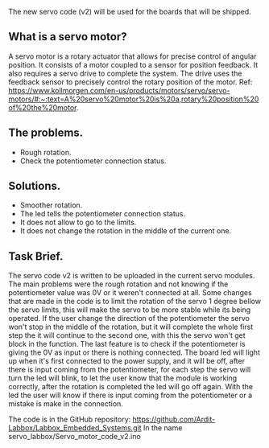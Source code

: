 The new servo code (v2) will be used for the boards that will be shipped.

## What is a servo motor?
A servo motor is a rotary actuator that allows for precise control of angular position. It consists of a motor coupled to a sensor for position feedback. It also requires a servo drive to complete the system. The drive uses the feedback sensor to precisely control the rotary position of the motor.
Ref: https://www.kollmorgen.com/en-us/products/motors/servo/servo-motors/#:~:text=A%20servo%20motor%20is%20a,rotary%20position%20of%20the%20motor. 

## The problems.

- Rough rotation.
- Check the potentiometer connection status.

## Solutions.

- Smoother rotation.
- The led tells the potentiometer connection status.
- It does not allow to go to the limits.
- It does not change the rotation in the middle of the current one. 

## Task Brief.

The servo code v2 is written to be uploaded in the current servo modules.
The main problems were the rough rotation and not knowing if the potentiometer value was 0V or it weren't connected at all.
Some changes that are made in the code is to limit the rotation of the servo 1 degree bellow the servo limits, this will make the servo to be more stable while its being operated.
If the user change the direction of the potentiometer the servo won't stop in the middle of the rotation, but it will complete the whole first step the it will continue to the second one, with this the servo won't get block in the function.
The last feature is to check if the potentiometer is giving the 0V as input or there is nothing connected. The board led will light up when it's first connected to the power supply, and it will be off, after there is input coming from the potentiometer, for each step the servo will turn the led will blink, to let the user know that the module is working correctly, after the rotation is completed the led will go off again. With the led the user will know if there is input coming from the potentiometer or a mistake is make in the connection.

The code is in the GitHub repository: https://github.com/Ardit-Labbox/Labbox_Embedded_Systems.git
In the name servo_labbox/Servo_motor_code_v2.ino

